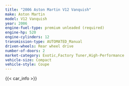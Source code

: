 ```yaml
---
title: "2006 Aston Martin V12 Vanquish"
make: Aston Martin
model: V12 Vanquish
year: 2006
engine-fuel-type: premium unleaded (required)
engine-hp: 520
engine-cylinders: 12
transmission-type: AUTOMATED_Manual
driven-wheels: Rear wheel drive
number-of-doors: 2
market-category: Exotic,Factory Tuner,High-Performance
vehicle-size: Compact
vehicle-style: Coupe
---
```


{{< car_info >}}
